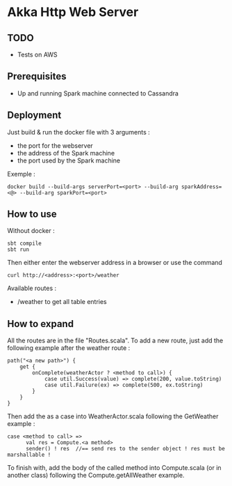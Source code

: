 # Akka Http Web Server

## TODO

* Tests on AWS

## Prerequisites

* Up and running Spark machine connected to Cassandra

## Deployment

Just build & run the docker file with 3 arguments : 
* the port for the webserver
* the address of the Spark machine
* the port used by the Spark machine

Exemple :
```
docker build --build-args serverPort=<port> --build-arg sparkAddress=<@> --build-arg sparkPort=<port>
```

## How to use
Without docker :
```
sbt compile
sbt run
```
Then either enter the webserver address in a browser or use the command 
```
curl http://<address>:<port>/weather
```
Available routes :
* /weather to get all table entries

## How to expand
All the routes are in the file "Routes.scala". To add a new route, just add the following example after the weather route :
```
path("<a new path>") {
    get {
        onComplete(weatherActor ? <method to call>) {
        	case util.Success(value) => complete(200, value.toString)
        	case util.Failure(ex) => complete(500, ex.toString)
    	}
    }
}
```
Then add the <method to call> as a case into WeatherActor.scala following the GetWeather example :
```
case <method to call> =>
      val res = Compute.<a method>
      sender() ! res  //== send res to the sender object ! res must be marshallable !
```
To finish with, add the body of the called method into Compute.scala (or in another class) following the Compute.getAllWeather example.